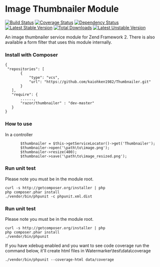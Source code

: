 Image Thumbnailer Module
========================

[![Build Status](https://travis-ci.org/kaiohken1982/Thumbnailer.png)](https://travis-ci.org/kaiohken1982/Thumbnailer)
[![Coverage Status](https://coveralls.io/repos/kaiohken1982/Thumbnailer/badge.png)](https://coveralls.io/r/kaiohken1982/Thumbnailer)
[![Dependency Status](https://www.versioneye.com/user/projects/52b17633ec1375723700004e/badge.png)](https://www.versioneye.com/user/projects/52b17633ec1375723700004e)
[![Latest Stable Version](https://poser.pugx.org/razor/thumbnailer/v/stable.png)](https://packagist.org/packages/razor/thumbnailer)
[![Total Downloads](https://poser.pugx.org/razor/thumbnailer/downloads.png)](https://packagist.org/packages/razor/thumbnailer)
[![Latest Unstable Version](https://poser.pugx.org/razor/thumbnailer/v/unstable.png)](https://packagist.org/packages/razor/thumbnailer)

An image thumbnailer service module for Zend Framework 2.
There is also available a form filter that uses this module internally.

### Install with Composer
 ```
{
  "repositories": [
        {
            "type": "vcs",
            "url": "https://github.com/kaiohken1982/Thumbnailer.git"
        }
    ],
    "require": {
        ......,
        "razor/thumbnailer" : "dev-master"
    }
}
 ```

### How to use

In a controller

 ```
		$thumbnailer = $this->getServiceLocator()->get('Thumbnailer');
		$thumbnailer->open('\path\to\image.png');
		$thumbnailer->resize(400);
		$thumbnailer->save('\path\to\image_resized.png');
 ```
 
### Run unit test
 
Please note you must be in the module root.

```
curl -s http://getcomposer.org/installer | php
php composer.phar install
./vendor/bin/phpunit -c phpunit.xml.dist
```

### Run unit test
 
Please note you must be in the module root.

```
curl -s http://getcomposer.org/installer | php
php composer.phar install
./vendor/bin/phpunit 
```

If you have xdebug enabled and you want to see code coverage 
run the command below, it'll create html files in 
Watermarker\test\data\coverage

```
./vendor/bin/phpunit --coverage-html data/coverage
```
